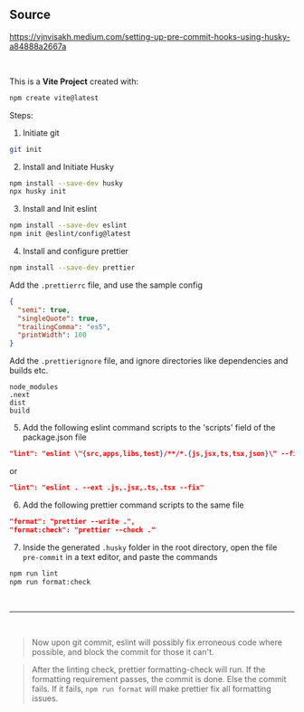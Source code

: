 ## Source

https://vjnvisakh.medium.com/setting-up-pre-commit-hooks-using-husky-a84888a2667a

<br>

This is a **Vite Project** created with:

```bash
npm create vite@latest
```

Steps:

1. Initiate git

```bash
git init
```

2. Install and Initiate Husky

```bash
npm install --save-dev husky
npx husky init
```

3. Install and Init eslint

```bash
npm install --save-dev eslint
npm init @eslint/config@latest
```

4. Install and configure prettier

```bash
npm install --save-dev prettier
```

Add the `.prettierrc` file, and use the sample config

```json
{
  "semi": true,
  "singleQuote": true,
  "trailingComma": "es5",
  "printWidth": 100
}
```

Add the `.prettierignore` file, and ignore directories like dependencies and builds etc.

```
node_modules
.next
dist
build
```

5. Add the following eslint command scripts to the 'scripts' field of the package.json file

```json
"lint": "eslint \"{src,apps,libs,test}/**/*.{js,jsx,ts,tsx,json}\" --fix"
```

or

```json
"lint": "eslint . --ext .js,.jsx,.ts,.tsx --fix"
```

6. Add the following prettier command scripts to the same file

```json
"format": "prettier --write .",
"format:check": "prettier --check ."
```

7. Inside the generated `.husky` folder in the root directory, open the file `pre-commit` in a text editor, and paste the commands

```bash
npm run lint
npm run format:check
```

<br>
<hr>
<br>

> Now upon git commit, eslint will possibly fix erroneous code where possible, and block the commit for those it can't.

> After the linting check, prettier formatting-check will run. If the formatting requirement passes, the commit is done. Else the commit fails. If it fails, `npm run format` will make prettier fix all formatting issues.
